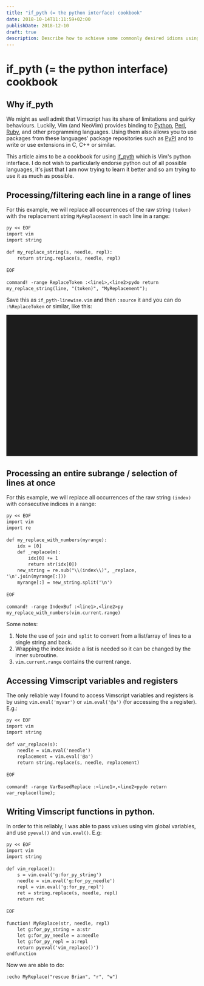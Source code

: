 ```yaml
---
title: "if_pyth (= the python interface) cookbook"
date: 2018-10-14T11:11:59+02:00
publishDate: 2018-12-10
draft: true
description: Describe how to achieve some commonly desired idioms using the vim python interface
---
```


# if_pyth (= the python interface) cookbook

## Why if_pyth

We might as well admit that Vimscript has its share of limitations and quirky
behaviours. Luckily, Vim (and NeoVim) provides binding to
[Python](https://en.wikipedia.org/wiki/Python_%28programming_language%29),
[Perl](https://en.wikipedia.org/wiki/Perl),
[Ruby](https://en.wikipedia.org/wiki/Ruby_%28programming_language%29),
and other programming languages. Using them also allows you to use packages
from these languages' package repositories such as
[PyPI](https://en.wikipedia.org/wiki/Python_Package_Index) and to write or use
extensions in C, C++ or similar.

This article aims to be a cookbook for using
[if_pyth](http://vimdoc.sourceforge.net/htmldoc/if_pyth.html) which is Vim's
python interface. I do not wish to particularly endorse python out of all
possible languages, it's just that I am now trying to learn it better and so am
trying to use it as much as possible.

## Processing/filtering each line in a range of lines

For this example, we will replace all occurrences of the raw string `(token)`
with the replacement string `MyReplacement` in each line in a range:

```vim
py << EOF
import vim
import string

def my_replace_string(s, needle, repl):
    return string.replace(s, needle, repl)

EOF

command! -range ReplaceToken :<line1>,<line2>pydo return my_replace_string(line, "(token)", "MyReplacement");
```

Save this as `if_pyth-linewise.vim` and then `:source` it and you can do
`:%ReplaceToken` or similar, like this:

![Linewise Filtering Demo](shlomif-if_pyth--termtosvg--linewise.svg)

## Processing an entire subrange / selection of lines at once

For this example, we will replace all occurrences of the raw string `(index)`
with consecutive indices in a range:

```vim
py << EOF
import vim
import re

def my_replace_with_numbers(myrange):
    idx = [0]
    def _replace(m):
        idx[0] += 1
        return str(idx[0])
    new_string = re.sub("\\(index\\)", _replace, '\n'.join(myrange[:]))
    myrange[:] = new_string.split('\n')

EOF

command! -range IndexBuf :<line1>,<line2>py my_replace_with_numbers(vim.current.range)
```

Some notes:

1. Note the use of `join` and `split` to convert from a list/array of lines to a single string and back.
2. Wrapping the index inside a list is needed so it can be changed by the inner subroutine.
3. `vim.current.range` contains the current range.

## Accessing Vimscript variables and registers

The only reliable way I found to access Vimscript variables and registers is by using
`vim.eval('myvar')` or `vim.eval('@a')` (for accessing the `a` register). E.g.:

```vim
py << EOF
import vim
import string

def var_replace(s):
    needle = vim.eval('needle')
    replacement = vim.eval('@a')
    return string.replace(s, needle, replacement)

EOF

command! -range VarBasedReplace :<line1>,<line2>pydo return var_replace(line);
```

## Writing Vimscript functions in python.

In order to this reliably, I was able to pass values using vim global variables,
and use `pyeval()` and `vim.eval()`. E.g:

```vim
py << EOF
import vim
import string

def vim_replace():
    s = vim.eval('g:for_py_string')
    needle = vim.eval('g:for_py_needle')
    repl = vim.eval('g:for_py_repl')
    ret = string.replace(s, needle, repl)
    return ret

EOF

function! MyReplace(str, needle, repl)
    let g:for_py_string = a:str
    let g:for_py_needle = a:needle
    let g:for_py_repl = a:repl
    return pyeval('vim_replace()')
endfunction
```

Now we are able to do:

```vim
:echo MyReplace("rescue Brian", "r", "w")
```

